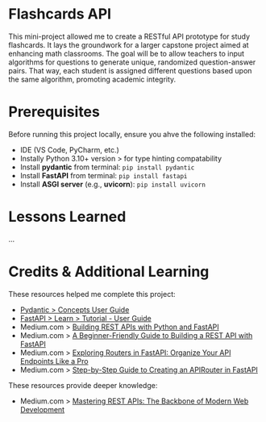 # Flashcards API

This mini-project allowed me to create a RESTful API prototype for study flashcards. It lays the groundwork for a larger capstone project aimed at enhancing math classrooms. The goal will be to allow teachers to input algorithms for questions to generate unique, randomized question-answer pairs. That way, each student is assigned different questions based upon the same algorithm, promoting academic integrity.

# Prerequisites

Before running this project locally, ensure you ahve the following installed:

* IDE (VS Code, PyCharm, etc.)
* Instally Python 3.10+ version > for type hinting compatability
* Install **pydantic** from terminal: `pip install pydantic`
* Install **FastAPI** from terminal: `pip install fastapi`
* Install **ASGI server** (e.g., **uvicorn**): `pip install uvicorn`

# Lessons Learned

...

# Credits & Additional Learning

These resources helped me complete this project:

* [Pydantic > Concepts User Guide](https://docs.pydantic.dev/latest/api/base_model/)
* [FastAPI > Learn > Tutorial - User Guide](https://fastapi.tiangolo.com/tutorial/)
* Medium.com > [Building REST APIs with Python and FastAPI](https://medium.com/@kapildevkhatik2/building-rest-apis-with-python-and-fastapi-f6a0c65c9af1)
* Medium.com > [A Beginner-Friendly Guide to Building a REST API with FastAPI](https://medium.com/@ttinonin/a-beginner-friendly-guide-to-building-a-rest-api-with-fastapi-fa602c16dcab)
* Medium.com > [Exploring Routers in FastAPI: Organize Your API Endpoints Like a Pro](https://medium.com/@navneetskahlon/exploring-routers-in-fastapi-organize-your-api-endpoints-like-a-pro-9f24345b7547)
* Medium.com > [Step-by-Step Guide to Creating an APIRouter in FastAPI](https://medium.com/@alfininfo/step-by-step-guide-to-creating-an-apirouter-in-fastapi-2896e5a1cced)

These resources provide deeper knowledge:

* Medium.com > [Mastering REST APIs: The Backbone of Modern Web Development](https://medium.com/@nomannayeem/mastering-rest-apis-the-backbone-of-modern-web-development-51625c10dbc7)